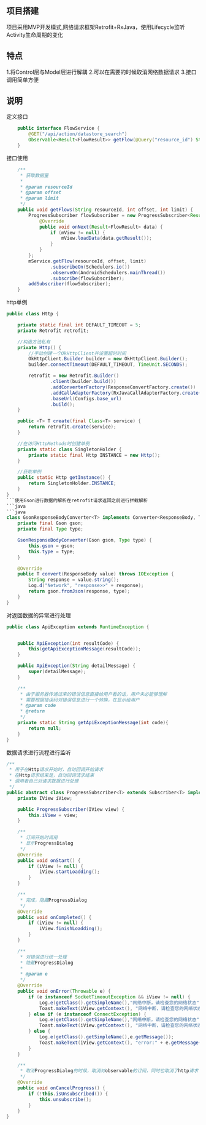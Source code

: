 ## ****项目搭建****
项目采用MVP开发模式,网络请求框架Retrofit+RxJava，使用Lifecycle监听Activity生命周期的变化
## 特点
1.将Control层与Model层进行解耦
2.可以在需要的时候取消网络数据请求
3.接口调用简单方便
## 说明
定义接口
```java
    public interface FlowService {
        @GET("/api/action/datastore_search")
        Observable<Result<FlowResult>> getFlow(@Query("resource_id") String resourceId,@Query("offset") int offset, @Query("limit") int limit);
    }
```
接口使用
```java
    /**
     * 获取数据量
     *
     * @param resourceId
     * @param offset
     * @param limit
     */
    public void getFlows(String resourceId, int offset, int limit) {
        ProgressSubscriber flowSubscriber = new ProgressSubscriber<Result<FlowResult>>(mView) {
            @Override
            public void onNext(Result<FlowResult> data) {
                if (mView != null) {
                    mView.loadData(data.getResult());
                }
            }
        };
        mService.getFlow(resourceId, offset, limit)
                .subscribeOn(Schedulers.io())
                .observeOn(AndroidSchedulers.mainThread())
                .subscribe(flowSubscriber);
        addSubscriber(flowSubscriber);
    }
```
http单例
```java
public class Http {

    private static final int DEFAULT_TIMEOUT = 5;
    private Retrofit retrofit;

    //构造方法私有
    private Http() {
        //手动创建一个OkHttpClient并设置超时时间
        OkHttpClient.Builder builder = new OkHttpClient.Builder();
        builder.connectTimeout(DEFAULT_TIMEOUT, TimeUnit.SECONDS);

        retrofit = new Retrofit.Builder()
                .client(builder.build())
                .addConverterFactory(ResponseConvertFactory.create())
                .addCallAdapterFactory(RxJavaCallAdapterFactory.create())
                .baseUrl(Configs.base_url)
                .build();
    }

    public <T> T create(final Class<T> service) {
        return retrofit.create(service);
    }

    //在访问HttpMethods时创建单例
    private static class SingletonHolder {
        private static final Http INSTANCE = new Http();
    }

    //获取单例
    public static Http getInstance() {
        return SingletonHolder.INSTANCE;
    }
}
```使用Gson进行数据的解析在retrofit请求返回之前进行拦截解析
```java
```java
class GsonResponseBodyConverter<T> implements Converter<ResponseBody, T> {
    private final Gson gson;
    private final Type type;

    GsonResponseBodyConverter(Gson gson, Type type) {
        this.gson = gson;
        this.type = type;
    }

    @Override
    public T convert(ResponseBody value) throws IOException {
        String response = value.string();
        Log.d("Network", "response>>" + response);
        return gson.fromJson(response, type);
    }
}
```
对返回数据的异常进行处理
```java
public class ApiException extends RuntimeException {


    public ApiException(int resultCode) {
        this(getApiExceptionMessage(resultCode));
    }

    public ApiException(String detailMessage) {
        super(detailMessage);
    }

    /**
     * 由于服务器传递过来的错误信息直接给用户看的话，用户未必能够理解
     * 需要根据错误码对错误信息进行一个转换，在显示给用户
     * @param code
     * @return
     */
    private static String getApiExceptionMessage(int code){
        return null;
    }
}
```
数据请求进行流程进行监听
```java
/**
 * 用于在Http请求开始时，自动回调开始请求
 * 在Http请求结束是，自动回调请求结束
 * 调用者自己对请求数据进行处理
 */
public abstract class ProgressSubscriber<T> extends Subscriber<T> implements ProgressCancelListener {
    private IView iView;

    public ProgressSubscriber(IView view) {
        this.iView = view;
    }

    /**
     * 订阅开始时调用
     * 显示ProgressDialog
     */
    @Override
    public void onStart() {
        if (iView != null) {
            iView.startLoadding();
        }
    }

    /**
     * 完成，隐藏ProgressDialog
     */
    @Override
    public void onCompleted() {
        if (iView != null) {
            iView.finishLoadding();
        }
    }

    /**
     * 对错误进行统一处理
     * 隐藏ProgressDialog
     *
     * @param e
     */
    @Override
    public void onError(Throwable e) {
        if (e instanceof SocketTimeoutException && iView != null) {
            Log.e(getClass().getSimpleName(),"网络中断，请检查您的网络状态");
            Toast.makeText(iView.getContext(), "网络中断，请检查您的网络状态", Toast.LENGTH_SHORT).show();
        } else if (e instanceof ConnectException) {
            Log.e(getClass().getSimpleName(),"网络中断，请检查您的网络状态");
            Toast.makeText(iView.getContext(), "网络中断，请检查您的网络状态", Toast.LENGTH_SHORT).show();
        } else {
            Log.e(getClass().getSimpleName(),e.getMessage());
            Toast.makeText(iView.getContext(), "error:" + e.getMessage(), Toast.LENGTH_SHORT).show();
        }
    }

    /**
     * 取消ProgressDialog的时候，取消对observable的订阅，同时也取消了http请求
     */
    @Override
    public void onCancelProgress() {
        if (!this.isUnsubscribed()) {
            this.unsubscribe();
        }
    }
}
```
